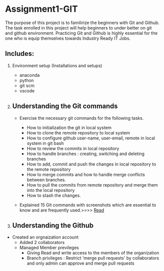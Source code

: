 # Assignment1-GIT

The purpose of this project is to familirize the beginners with Git and Github. The task enrolled in this project will help beginners to under better on git and github environment. Practicing Git and Github is highly essential for the one who is equip themselves towards Industry Ready IT Jobs.

## Includes:

1. Environment setup (Installations and setups)
   
   - anaconda
   - python
   - git scm
   - vscode

2. Understanding the Git commands
   - 
   - Exercise the necessary git commands for the following tasks.
      - How to initialization the git in local system
      - How to clone the remote repository to local system
      - How to configure github user-name, user-email, remote in local system in git bash
      - How to review the commits in local repository
      - How to handle branches : creating, switching and deleting branches
      - How to add, commit and push the changes in local repository to the remote repository
      - How to merge commits and how to handle merge conflicts between branches.
      - How to pull the commits from remote repository and merge them into the local repository
      - How to stash the changes.

   - Explained 15 Git commands with screenshots which are essential to know and are frequently used.>>>> [Read](https://github.com/sujitha-testorg/Assignment1-GIT/blob/main/Task1_gitcommands.md)
 
3. Understanding the Github
   - 
 - Created an orgnaization account
    - Added 2 collaborators
    - Managed Member previleges
        - Giving Read and write access to the members of the organization
        - Branch privileges : Restrict 'merge pull requests' by collaborators and only admin can approve and merge pull requests
